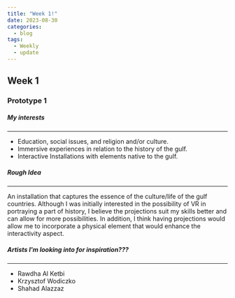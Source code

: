 ```yaml
---
title: "Week 1!"
date: 2023-08-30
categories:
  - blog
tags:
  - Weekly
  - update
---
```


## Week 1
### Prototype 1

##### My interests
------
- Education, social issues, and religion and/or culture.
- Immersive experiences in relation to the history of the gulf.
- Interactive Installations with elements native to the gulf.   

##### Rough Idea
------
  An installation that captures the essence of the culture/life of the gulf countries. Although I was initially interested in the possibility of VR in portraying a part of history, I believe the projections suit my skills better and can allow for more possibilities. In addition, I think having projections would allow me to incorporate a physical element that would enhance the interactivity aspect. 

##### Artists I'm looking into for inspiration???
------
  - Rawdha Al Ketbi 
  - Krzysztof Wodiczko
  - Shahad Alazzaz
